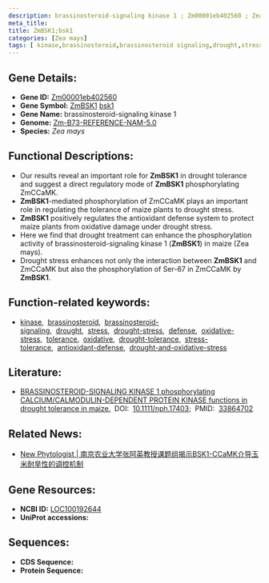 ```yaml
---
description: brassinosteroid-signaling kinase 1 ; Zm00001eb402560 ; Zea mays
meta_title:
title: ZmBSK1;bsk1
categories: [Zea mays]
tags: [ kinase,brassinosteroid,brassinosteroid signaling,drought,stress,drought stress,defense,oxidative stress,tolerance,oxidative,drought tolerance,stress tolerance,antioxidant defense,drought and oxidative stress ]
---
```


## Gene Details:
- **Gene ID:**	[Zm00001eb402560](https://www.maizegdb.org/gene_center/gene/Zm00001eb402560)
- **Gene Symbol:** <u>ZmBSK1</u>&nbsp;<u>bsk1</u>
- **Gene Name:** brassinosteroid-signaling kinase 1
- **Genome:** [Zm-B73-REFERENCE-NAM-5.0](https://www.maizegdb.org/genome/assembly/Zm-B73-REFERENCE-NAM-5.0)
- **Species:** *Zea mays*

## Functional Descriptions:
   - Our results reveal an important role for **ZmBSK1** in drought tolerance and suggest a direct regulatory mode of **ZmBSK1** phosphorylating ZmCCaMK.
   - **ZmBSK1**-mediated phosphorylation of ZmCCaMK plays an important role in regulating the tolerance of maize plants to drought stress.
   - **ZmBSK1** positively regulates the antioxidant defense system to protect maize plants from oxidative damage under drought stress.
   - Here we find that drought treatment can enhance the phosphorylation activity of brassinosteroid-signaling kinase 1 (**ZmBSK1**) in maize (Zea mays).
   - Drought stress enhances not only the interaction between **ZmBSK1** and ZmCCaMK but also the phosphorylation of Ser-67 in ZmCCaMK by **ZmBSK1**.

## Function-related keywords:
- [kinase](/tags/kinase/),&nbsp;&nbsp;[brassinosteroid](/tags/brassinosteroid/),&nbsp;&nbsp;[brassinosteroid-signaling](/tags/brassinosteroid-signaling/),&nbsp;&nbsp;[drought](/tags/drought/),&nbsp;&nbsp;[stress](/tags/stress/),&nbsp;&nbsp;[drought-stress](/tags/drought-stress/),&nbsp;&nbsp;[defense](/tags/defense/),&nbsp;&nbsp;[oxidative-stress](/tags/oxidative-stress/),&nbsp;&nbsp;[tolerance](/tags/tolerance/),&nbsp;&nbsp;[oxidative](/tags/oxidative/),&nbsp;&nbsp;[drought-tolerance](/tags/drought-tolerance/),&nbsp;&nbsp;[stress-tolerance](/tags/stress-tolerance/),&nbsp;&nbsp;[antioxidant-defense](/tags/antioxidant-defense/),&nbsp;&nbsp;[drought-and-oxidative-stress](/tags/drought-and-oxidative-stress/)

## Literature:
   - [BRASSINOSTEROID-SIGNALING KINASE 1 phosphorylating CALCIUM/CALMODULIN-DEPENDENT PROTEIN KINASE functions in drought tolerance in maize.]( https://nph.onlinelibrary.wiley.com/doi/10.1111/nph.17403)&nbsp;&nbsp;DOI:&nbsp;&nbsp;[10.1111/nph.17403](https://nph.onlinelibrary.wiley.com/doi/10.1111/nph.17403);&nbsp;&nbsp;PMID:&nbsp;&nbsp;[33864702](https://pubmed.ncbi.nlm.nih.gov/33864702/)

## Related News:
   - [New Phytologist | 南京农业大学张阿英教授课题组揭示BSK1-CCaMK介导玉米耐旱性的调控机制](https://mp.weixin.qq.com/s?__biz=Mzg3MDEwNDEyMg==&mid=2247508691&idx=2&sn=07fbef4800e3b8bc4221e55cccaa8d29&chksm=ce900f86f9e78690bc873e0a547bd4db22c7c93f77e2cb635f0095b72533ae31a8031d4d6a29&scene=27#wechat_redirect)

## Gene Resources:
- **NCBI ID:** [LOC100192644](https://www.ncbi.nlm.nih.gov/gene/?term=LOC100192644)
- **UniProt accessions:** [](https://www.uniprot.org/uniprotkb//entry)



## Sequences:
- **CDS Sequence:**
- **Protein Sequence:**
